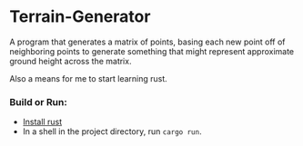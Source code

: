 # Terrain-Generator
A program that generates a matrix of points, basing each new point off of neighboring points to generate something that might represent approximate ground height across the matrix.

Also a means for me to start learning rust.

### Build or Run:
* [Install rust](https://www.rust-lang.org/en-US/install.html)
* In a shell in the project directory, run `cargo run`.